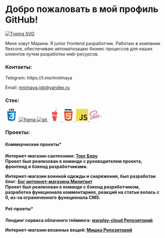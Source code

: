 <h1 aling="center">Добро пожаловать в мой профиль GitHub!</h1>

<a href="https://git.io/typing-svg"><img src="https://readme-typing-svg.herokuapp.com?font=Fira+Code&pause=1000&color=36A2FF&background=B5F31C00&width=435&lines=%D0%9E+%D1%81%D0%B5%D0%B1%D0%B5.." alt="Typing SVG" /></a>
<p align="left">Меня зовут Марина. Я junior frontend разработчик. Работаю в компании flexcore, обеспечиваю автоматизацию бизнес процессов для наших клиентов путем разработки web-ресурсов.</p>

<h3 align="left">Контакты:</h3>
<p align="left">
  Telegram: https://t.me/mniimaya
</p>
<p align="left">
  Email: <a type="emailto" href="mnimaya.job@yandex.ru">mnimaya.job@yandex.ru</a>
</p>

<h3 align="left">Стек:</h3>
<p align="left"> <a href="https://www.w3schools.com/css/" target="_blank" rel="noreferrer"> <img src="https://raw.githubusercontent.com/devicons/devicon/master/icons/css3/css3-original-wordmark.svg" alt="css3" width="40" height="40"/> </a> <a href="https://www.figma.com/" target="_blank" rel="noreferrer"> <img src="https://www.vectorlogo.zone/logos/figma/figma-icon.svg" alt="figma" width="40" height="40"/> </a> <a href="https://git-scm.com/" target="_blank" rel="noreferrer"> <img src="https://www.vectorlogo.zone/logos/git-scm/git-scm-icon.svg" alt="git" width="40" height="40"/> </a> <a href="https://gulpjs.com" target="_blank" rel="noreferrer"> <img src="https://raw.githubusercontent.com/devicons/devicon/master/icons/gulp/gulp-plain.svg" alt="gulp" width="40" height="40"/> </a> <a href="https://www.w3.org/html/" target="_blank" rel="noreferrer"> <img src="https://raw.githubusercontent.com/devicons/devicon/master/icons/html5/html5-original-wordmark.svg" alt="html5" width="40" height="40"/> </a> <a href="https://developer.mozilla.org/en-US/docs/Web/JavaScript" target="_blank" rel="noreferrer"> <img src="https://raw.githubusercontent.com/devicons/devicon/master/icons/javascript/javascript-original.svg" alt="javascript" width="40" height="40"/> </a> <a href="https://sass-lang.com" target="_blank" rel="noreferrer"> <img src="https://raw.githubusercontent.com/devicons/devicon/master/icons/sass/sass-original.svg" alt="sass" width="40" height="40"/> </a> </p>

<h3 align="left">Проекты:</h3>
<h4> Коммерческие проекты*<h4>
<p>Интернет-магазин сантехники: <a href="https://torgberu.ru/"> Торг Беру </a><br>
Проект был реализован в команде с руководителем проекта, фронтенд и бэкенд разработчиками.
<p>
<p>Интернет-магазин военной одежды и снаряжения, был разработан блог: <a href="https://militant.ru/novosti/"> Бог интернет-магазина Милитант </a><br>
Проект был реализован в команде с бэкенд разработчиком, разработка функционала комментариев, реакций на статьи велась с 0, из-за ограниченного функционала CMS.
<p>
  
<h4> Pet-проеты*<h4>
<p>Лендинг сервиса облачного гейминга: <a href="https://mniimaya.github.io/warplay-cloud/"> warplay-cloud </a> <a href="https://github.com/Mniimaya/warplay-cloud">Репозиторий</a><br>
<p>
<p>Интернет-магазин вязанных вещей: <a href="https://mniimaya.github.io/mishka/"> Мишка </a> <a href="https://github.com/Mniimaya/mishka">Репозиторий</a><br>
<p>

